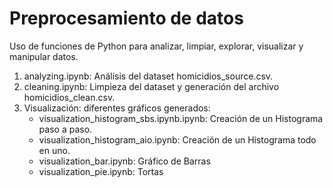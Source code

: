 # Preprocesamiento de datos
Uso de funciones de Python para analizar, limpiar, explorar, visualizar y manipular datos.

1. analyzing.ipynb: Análisis del dataset homicidios_source.csv.
2. cleaning.ipynb: Limpieza del dataset y generación del archivo homicidios_clean.csv.
3. Visualización: diferentes gráficos generados:
   - visualization_histogram_sbs.ipynb.ipynb: Creación de un Histograma paso a paso.
   - visualization_histogram_aio.ipynb: Creación de un Histograma todo en uno.
   - visualization_bar.ipynb: Gráfico de Barras
   - visualization_pie.ipynb: Tortas
